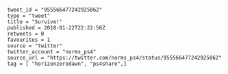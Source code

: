 ```
tweet_id = "955566477242925062"
type = "tweet"
title = "Survive!"
published = 2018-01-22T22:22:56Z
retweets = 0
favourites = 1
source = "twitter"
twitter_account = "norms_ps4"
source_url = "https://twitter.com/norms_ps4/status/955566477242925062"
tag = [ "horizonzerodawn", "ps4share",]
```

<p class='image'><img src='https://mnf.m17s.net/2018/01/22/DULapLmXkAolICJ.jpg' alt=''></p>


